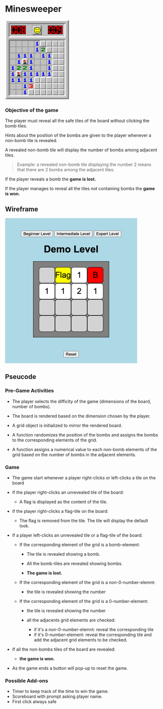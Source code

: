 # Minesweeper

![Screenshot of the classic Minesweeper board](/resources/classicMinesweeper.png)

### Objective of the game

The player must reveal all the safe tiles of the board without clicking the bomb tiles.

Hints about the position of the bombs are given to the player whenever a non-bomb tile is revealed.

A revealed non-bomb tile will display the number of bombs among adjacent tiles.

> Example: a revealed non-bomb tile displaying the number 2 means that there are 2 bombs among the adjacent tiles.

If the player reveals a bomb the **game is lost.**

If the player manages to reveal all the tiles not containing bombs the **game is won.**

## Wireframe

![Screenshot of a concept design for the game](/resources/concept.png)

## Pseucode

### Pre-Game Activities

- The player selects the difficlty of the game (dimensions of the board, number of bombs).

- The board is rendered based on the dimension chosen by the player.

- A grid object is initialized to mirror the rendered board.

- A function randomizes the position of the bombs and assigns the bombs to the corresponding elements of the grid.

- A function assigns a numerical value to each non-bomb elements of the grid based on the number of bombs in the adjacent elements.

### Game

- The game start whenever a player right-clicks or left-clicks a tile on the board


- If the player right-clicks an unrevealed tile of the board:

    - A flag is displayed as the content of the tile.

    
- If the player right-clicks a flag-tile on the board:

    - The flag is removed from the tile. The tile will display the default look.

    
- If a player left-clicks an unrevealed tile or a flag-tile of the board:

    - If the corresponding element of the grid is a bomb-element:

        - The tile is revealed showing a bomb.

        - All the bomb-tiles are revealed showing bombs.

        - **The game is lost.**

    - If the corresponding element of the grid is a non-0-number-elemnt:

        - the tile is revealed showing the number

    - If the corresponding element of the grid is a 0-number-element:

        - the tile is revealed showing the number

        - all the adjacents grid elements are checked:
            - if it's a non-0-number-elemnt: reveal the corresponding tile
            - if it's 0-number-element: reveal the corresponding tile and add the adjacent grid elements to be checked.


- If all the non-bombs tiles of the board are revealed:

    - **the game is won.**

- As the game ends a button will pop-up to reset the game.

### Possible Add-ons

- Timer to keep track of the time to win the game.
- Scoreboard with prompt asking player name.
- First click always safe